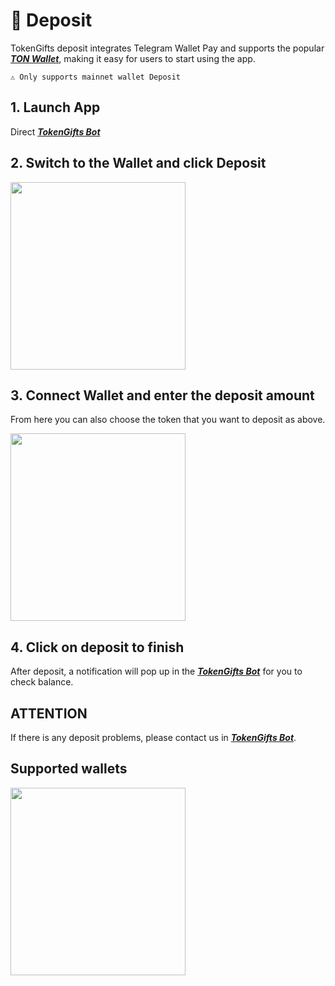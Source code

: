 # 🔶 Deposit

TokenGifts deposit integrates Telegram Wallet Pay and supports the popular **_[TON Wallet](#supported-wallets)_**, making it easy for users to start using the app.

```text
⚠️ Only supports mainnet wallet Deposit
```

## 1. Launch App

Direct **_[TokenGifts Bot](https://t.me/tokengiftbot/TokenGift)_**

## 2. Switch to the Wallet and click Deposit

<img src="/image/deposit/1733291607786.png"  width="280" height="300">

## 3. Connect Wallet and enter the deposit amount

From here you can also choose the token that you want to deposit as above.

<img src="/image/deposit/1733291711998.jpg"  width="280" height="300">

## 4. Click on deposit to finish

After deposit, a notification will pop up in the **_[TokenGifts Bot](https://t.me/tokengiftbot)_** for you to check balance.

## ATTENTION

If there is any deposit problems, please contact us in **_[TokenGifts Bot](https://t.me/tokengiftbot)_**.

## Supported wallets

<img src="/image/deposit/1733291186405.jpg"  width="280" height="300">
